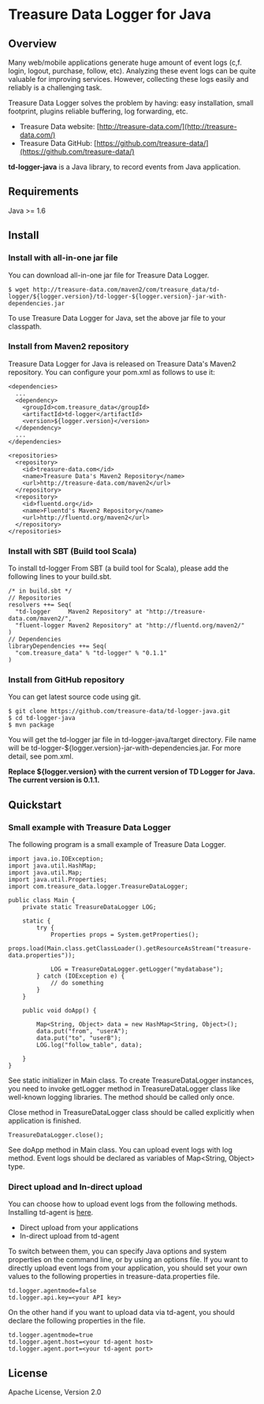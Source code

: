 # Treasure Data Logger for Java

## Overview

Many web/mobile applications generate huge amount of event logs (c,f. login,
logout, purchase, follow, etc).  Analyzing these event logs can be quite
valuable for improving services.  However, collecting these logs easily and 
reliably is a challenging task.

Treasure Data Logger solves the problem by having: easy installation, small 
footprint, plugins reliable buffering, log forwarding, etc.

  * Treasure Data website: [http://treasure-data.com/](http://treasure-data.com/)
  * Treasure Data GitHub: [https://github.com/treasure-data/](https://github.com/treasure-data/)

**td-logger-java** is a Java library, to record events from Java application.

## Requirements

Java >= 1.6

## Install

### Install with all-in-one jar file

You can download all-in-one jar file for Treasure Data Logger.

    $ wget http://treasure-data.com/maven2/com/treasure_data/td-logger/${logger.version}/td-logger-${logger.version}-jar-with-dependencies.jar

To use Treasure Data Logger for Java, set the above jar file to your classpath.

### Install from Maven2 repository

Treasure Data Logger for Java is released on Treasure Data's Maven2 repository.
You can configure your pom.xml as follows to use it:

    <dependencies>
      ...
      <dependency>
        <groupId>com.treasure_data</groupId>
        <artifactId>td-logger</artifactId>
        <version>${logger.version}</version>
      </dependency>
      ...
    </dependencies>

    <repositories>
      <repository>
        <id>treasure-data.com</id>
        <name>Treasure Data's Maven2 Repository</name>
        <url>http://treasure-data.com/maven2</url>
      </repository>
      <repository>
        <id>fluentd.org</id>
        <name>Fluentd's Maven2 Repository</name>
        <url>http://fluentd.org/maven2</url>
      </repository>
    </repositories>
    
### Install with SBT (Build tool Scala)

To install td-logger From SBT (a build tool for Scala), please add the following lines to your build.sbt.

    /* in build.sbt */
    // Repositories
    resolvers ++= Seq(
      "td-logger     Maven2 Repository" at "http://treasure-data.com/maven2/",
      "fluent-logger Maven2 Repository" at "http://fluentd.org/maven2/"
    )
    // Dependencies
    libraryDependencies ++= Seq(
      "com.treasure_data" % "td-logger" % "0.1.1"
    )

### Install from GitHub repository

You can get latest source code using git.

    $ git clone https://github.com/treasure-data/td-logger-java.git
    $ cd td-logger-java
    $ mvn package

You will get the td-logger jar file in td-logger-java/target 
directory.  File name will be td-logger-${logger.version}-jar-with-dependencies.jar.
For more detail, see pom.xml.

**Replace ${logger.version} with the current version of TD Logger for Java.**
**The current version is 0.1.1.**

## Quickstart

### Small example with Treasure Data Logger

The following program is a small example of Treasure Data Logger.

    import java.io.IOException;
    import java.util.HashMap;
    import java.util.Map;
    import java.util.Properties;
    import com.treasure_data.logger.TreasureDataLogger;

    public class Main {
        private static TreasureDataLogger LOG;

        static {
            try {
                Properties props = System.getProperties();
                props.load(Main.class.getClassLoader().getResourceAsStream("treasure-data.properties"));

                LOG = TreasureDataLogger.getLogger("mydatabase");
            } catch (IOException e) {
                // do something
            }
        }

        public void doApp() {

            Map<String, Object> data = new HashMap<String, Object>();
            data.put("from", "userA");
            data.put("to", "userB");
            LOG.log("follow_table", data);

        }
    }

See static initializer in Main class.  To create TreasureDataLogger instances,
you need to invoke getLogger method in TreasureDataLogger class like well-known
logging libraries.  The method should be called only once.

Close method in TreasureDataLogger class should be called explicitly when 
application is finished.

    TreasureDataLogger.close();

See doApp method in Main class.  You can upload event logs with log method.
Event logs should be declared as variables of Map\<String, Object\> type.

### Direct upload and In-direct upload

You can choose how to upload event logs from the following methods.
Installing td-agent is [here](http://help.treasure-data.com/kb/installing-td-agent-daemon).

  * Direct upload from your applications
  * In-direct upload from td-agent

To switch between them, you can specify Java options and system properties on
the command line, or by using an options file.  If you want to directly upload
event logs from your application, you should set your own values to the
following properties in treasure-data.properties file.

    td.logger.agentmode=false
    td.logger.api.key=<your API key>

On the other hand if you want to upload data via td-agent, you should declare
the following properties in the file.

    td.logger.agentmode=true
    td.logger.agent.host=<your td-agent host>
    td.logger.agent.port=<your td-agent port>

## License

Apache License, Version 2.0
